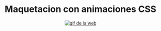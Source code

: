 <div align="center">
	<h1>Maquetacion con animaciones CSS</h1>
	<a href="#"><img src="https://media.giphy.com/media/eGSvgojpsTL7db5S3b/giphy.gif" alt="gif de la web"></a>
</div>